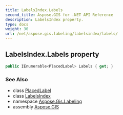 ```yaml
---
title: LabelsIndex.Labels
second_title: Aspose.GIS for .NET API Reference
description: LabelsIndex property. 
type: docs
weight: 30
url: /net/aspose.gis.labeling/labelsindex/labels/
---
```

## LabelsIndex.Labels property

```csharp
public IEnumerable<PlacedLabel> Labels { get; }
```

### See Also

* class [PlacedLabel](../../placedlabel/)
* class [LabelsIndex](../)
* namespace [Aspose.Gis.Labeling](../../labelsindex/)
* assembly [Aspose.GIS](../../../)


